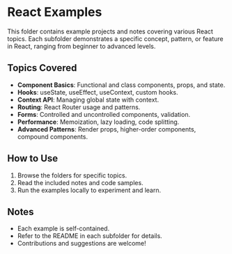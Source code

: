 # React Examples

This folder contains example projects and notes covering various React topics. Each subfolder demonstrates a specific concept, pattern, or feature in React, ranging from beginner to advanced levels.

## Topics Covered

- **Component Basics**: Functional and class components, props, and state.
- **Hooks**: useState, useEffect, useContext, custom hooks.
- **Context API**: Managing global state with context.
- **Routing**: React Router usage and patterns.
- **Forms**: Controlled and uncontrolled components, validation.
- **Performance**: Memoization, lazy loading, code splitting.
- **Advanced Patterns**: Render props, higher-order components, compound components.

## How to Use

1. Browse the folders for specific topics.
2. Read the included notes and code samples.
3. Run the examples locally to experiment and learn.

## Notes

- Each example is self-contained.
- Refer to the README in each subfolder for details.
- Contributions and suggestions are welcome!
